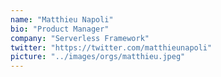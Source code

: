 ```yaml
---
name: "Matthieu Napoli"
bio: "Product Manager"
company: "Serverless Framework"
twitter: "https://twitter.com/matthieunapoli"
picture: "../images/orgs/matthieu.jpeg"
---
```

